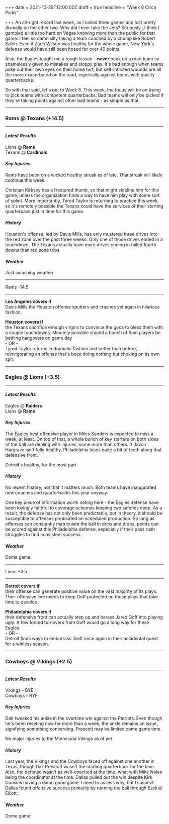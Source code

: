 +++
date = 2021-10-29T12:00:00Z
draft = true
headline = "Week 8 Circa Picks"

+++
An all-right record last week, as I nailed three games and lost pretty dismally on the other two. Why did I ever take the Jets? Seriously...I think I gambled a little too hard on Vegas knowing more than the public for that game. I feel so damn silly taking a team coached by a chump like Robert Saleh. Even if Zach Wilson was healthy for the whole game, New York's defense would have still been hosed for over 40 points.

Also, the Eagles taught me a rough lesson - **never** bank on a road team so shamelessly given to mistakes and sloppy play. It's bad enough when teams poke out their own eyes on their home turf, but self-inflicted wounds are all the more exacerbated on the road, especially against teams with quality quarterbacks.

So with that said, let's get to Week 8. This week, the focus will be on trying to pick teams with competent quarterbacks. Bad teams will only be picked if they're taking points against other bad teams - as simple as that.

***

### Rams @ Texans (+14.5)

***

#### _Latest Results_

Lions @ **Rams**  
Texans @ **Cardinals**

#### _Key Injuries_

Rams have been on a wicked healthy streak as of late. That streak will likely continue this week.

Christian Kirksey has a fractured thumb, so that might sideline him for this game, unless the organization finds a way to have him play with some sort of splint. More importantly, Tyrod Taylor is returning to practice this week, so it's remotely possible the Texans could have the services of their starting quarterback just in time for this game.

#### _History_

Houston's offense, led by Davis Mills, has only mustered three drives into the red zone over the past three weeks. Only one of those drives ended in a touchdown. The Texans actually have more drives ending in failed fourth downs than red zone trips.

#### _Weather_

Just smashing weather

***

Rams -14.5

***

**Los Angeles covers if**  
Davis Mills the Houston offense sputters and crashes yet again in hilarious fashion.

**Houston covers if**  
the Texans sacrifice enough virgins to convince the gods to bless them with a couple touchdowns. Minutely possible should a bunch of Ram players be battling hangovers on game day  
\- OR -  
Tyrod Taylor returns in dramatic fashion and better than before, reinvigorating an offense that's been doing nothing but choking on its own spit.

***

### Eagles @ Lions (+3.5)

***

#### _Latest Results_

Eagles @ **Raiders**  
Lions @ **Rams**

#### _Key Injuries_

The Eagles best offensive player in Miles Sanders is expected to miss a week, at least. On top of that, a whole bunch of key starters on both sides of the ball are dealing with injuries, some more than others. If Javon Hargrave isn't fully healthy, Philadelphia loses quite a bit of teeth along that defensive front.

Detroit's healthy, for the most part.

#### _History_

No recent history, not that it matters much. Both teams have inaugurated new coaches and quarterbacks this year anyway.

One key piece of information worth noting here - the Eagles defense have been lovingly faithful to coverage schemes keeping two safeties deep. As a result, the defense has not only been predictable, but in theory, it should be susceptible to offenses predicated on scheduled production. So long as offenses can constantly matriculate the ball in dribs and drabs, points can be scored against this Philadelphia defense, especially if their pass rush struggles to find consistent success.

#### _Weather_

Dome game

***

Lions +3.5

***

**Detroit covers if**  
their offense can generate positive value on the vast majority of its plays. Their offensive line needs to keep Goff protected on those plays that take time to develop.

**Philadelphia covers if**  
their defensive front can actually step up and harass Jared Goff into playing ugly. A few forced turnovers from Goff would go a long way for these Eagles  
\- OR -  
Detroit finds ways to embarrass itself once again in their accidental quest for a winless season.

***

### Cowboys @ Vikings (+2.5)

***

#### _Latest Results_

Vikings - BYE  
Cowboys - BYE

#### _Key Injuries_

Dak tweaked his ankle in the overtime win against the Patriots. Even though he's been reseting now for more than a week, the ankle remains an issue, signifying something concerning. Prescott may be limited come game time.

No major injuries to the Minnesota Vikings as of yet.

#### _History_

Last year, the Vikings and the Cowboys faced off against one another in Texas, though Dak Prescott wasn't the starting quarterback for the time. Also, the defense wasn't as well-coached at the time, what with Mike Nolan being the coordinator at the time. Dallas pulled out the win despite Kirk Cousins having a damn good game. I need to assess why, but I suspect Dallas found offensive success primarily by running the ball through Ezekiel Elliott. 

#### _Weather_

Dome game